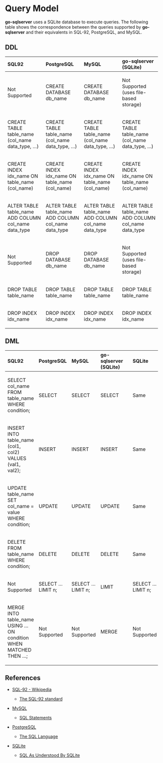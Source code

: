 # Query Model

**go-sqlserver** uses a SQLite database to execute queries. The following table shows the correspondence between the queries supported by **go-sqlserver** and their equivalents in SQL-92, PostgreSQL, and MySQL.

## DDL

<table>
<colgroup>
<col style="width: 25%" />
<col style="width: 25%" />
<col style="width: 25%" />
<col style="width: 25%" />
</colgroup>
<thead>
<tr>
<th style="text-align: left;">SQL92</th>
<th style="text-align: left;">PostgreSQL</th>
<th style="text-align: left;">MySQL</th>
<th style="text-align: left;">go-sqlserver (SQLite)</th>
</tr>
</thead>
<tbody>
<tr>
<td style="text-align: left;"><p>Not Supported</p></td>
<td style="text-align: left;"><p>CREATE DATABASE db_name</p></td>
<td style="text-align: left;"><p>CREATE DATABASE db_name</p></td>
<td style="text-align: left;"><p>Not Supported (uses file-based storage)</p></td>
</tr>
<tr>
<td style="text-align: left;"><p>CREATE TABLE table_name (col_name data_type, …​)</p></td>
<td style="text-align: left;"><p>CREATE TABLE table_name (col_name data_type, …​)</p></td>
<td style="text-align: left;"><p>CREATE TABLE table_name (col_name data_type, …​)</p></td>
<td style="text-align: left;"><p>CREATE TABLE table_name (col_name data_type, …​)</p></td>
</tr>
<tr>
<td style="text-align: left;"><p>CREATE INDEX idx_name ON table_name (col_name)</p></td>
<td style="text-align: left;"><p>CREATE INDEX idx_name ON table_name (col_name)</p></td>
<td style="text-align: left;"><p>CREATE INDEX idx_name ON table_name (col_name)</p></td>
<td style="text-align: left;"><p>CREATE INDEX idx_name ON table_name (col_name)</p></td>
</tr>
<tr>
<td style="text-align: left;"><p>ALTER TABLE table_name ADD COLUMN col_name data_type</p></td>
<td style="text-align: left;"><p>ALTER TABLE table_name ADD COLUMN col_name data_type</p></td>
<td style="text-align: left;"><p>ALTER TABLE table_name ADD COLUMN col_name data_type</p></td>
<td style="text-align: left;"><p>ALTER TABLE table_name ADD COLUMN col_name data_type</p></td>
</tr>
<tr>
<td style="text-align: left;"><p>Not Supported</p></td>
<td style="text-align: left;"><p>DROP DATABASE db_name</p></td>
<td style="text-align: left;"><p>DROP DATABASE db_name</p></td>
<td style="text-align: left;"><p>Not Supported (uses file-based storage)</p></td>
</tr>
<tr>
<td style="text-align: left;"><p>DROP TABLE table_name</p></td>
<td style="text-align: left;"><p>DROP TABLE table_name</p></td>
<td style="text-align: left;"><p>DROP TABLE table_name</p></td>
<td style="text-align: left;"><p>DROP TABLE table_name</p></td>
</tr>
<tr>
<td style="text-align: left;"><p>DROP INDEX idx_name</p></td>
<td style="text-align: left;"><p>DROP INDEX idx_name</p></td>
<td style="text-align: left;"><p>DROP INDEX idx_name</p></td>
<td style="text-align: left;"><p>DROP INDEX idx_name</p></td>
</tr>
</tbody>
</table>

## DML

<table style="width:100%;">
<colgroup>
<col style="width: 16%" />
<col style="width: 16%" />
<col style="width: 16%" />
<col style="width: 16%" />
<col style="width: 16%" />
<col style="width: 16%" />
</colgroup>
<thead>
<tr>
<th style="text-align: left;">SQL92</th>
<th style="text-align: left;">PostgreSQL</th>
<th style="text-align: left;">MySQL</th>
<th style="text-align: left;">go-sqlserver (SQLite)</th>
<th style="text-align: left;"></th>
<th style="text-align: left;">SQLite</th>
</tr>
</thead>
<tbody>
<tr>
<td style="text-align: left;"><p>SELECT col_name FROM table_name WHERE condition;</p></td>
<td style="text-align: left;"><p>SELECT</p></td>
<td style="text-align: left;"><p>SELECT</p></td>
<td style="text-align: left;"><p>SELECT</p></td>
<td style="text-align: left;"></td>
<td style="text-align: left;"><p>Same</p></td>
</tr>
<tr>
<td style="text-align: left;"><p>INSERT INTO table_name (col1, col2) VALUES (val1, val2);</p></td>
<td style="text-align: left;"><p>INSERT</p></td>
<td style="text-align: left;"><p>INSERT</p></td>
<td style="text-align: left;"><p>INSERT</p></td>
<td style="text-align: left;"></td>
<td style="text-align: left;"><p>Same</p></td>
</tr>
<tr>
<td style="text-align: left;"><p>UPDATE table_name SET col_name = value WHERE condition;</p></td>
<td style="text-align: left;"><p>UPDATE</p></td>
<td style="text-align: left;"><p>UPDATE</p></td>
<td style="text-align: left;"><p>UPDATE</p></td>
<td style="text-align: left;"></td>
<td style="text-align: left;"><p>Same</p></td>
</tr>
<tr>
<td style="text-align: left;"><p>DELETE FROM table_name WHERE condition;</p></td>
<td style="text-align: left;"><p>DELETE</p></td>
<td style="text-align: left;"><p>DELETE</p></td>
<td style="text-align: left;"><p>DELETE</p></td>
<td style="text-align: left;"></td>
<td style="text-align: left;"><p>Same</p></td>
</tr>
<tr>
<td style="text-align: left;"><p>Not Supported</p></td>
<td style="text-align: left;"><p>SELECT …​ LIMIT n;</p></td>
<td style="text-align: left;"><p>SELECT …​ LIMIT n;</p></td>
<td style="text-align: left;"><p>LIMIT</p></td>
<td style="text-align: left;"></td>
<td style="text-align: left;"><p>SELECT …​ LIMIT n;</p></td>
</tr>
<tr>
<td style="text-align: left;"><p>MERGE INTO table_name USING …​ ON condition WHEN MATCHED THEN …​;</p></td>
<td style="text-align: left;"><p>Not Supported</p></td>
<td style="text-align: left;"><p>Not Supported</p></td>
<td style="text-align: left;"><p>MERGE</p></td>
<td style="text-align: left;"></td>
<td style="text-align: left;"><p>Not Supported</p></td>
</tr>
</tbody>
</table>

## References

-   [SQL-92 - Wikipedia](https://en.wikipedia.org/wiki/SQL-92)

    -   [The SQL-92 standard](https://www.contrib.andrew.cmu.edu/~shadow/sql/sql1992.txt)

-   [MySQL](https://dev.mysql.com)

    -   [SQL Statements](https://dev.mysql.com/doc/refman/8.0/en/sql-statements.html)

-   [PostgreSQL](https://www.postgresql.org)

    -   [The SQL Language](https://www.postgresql.org/docs/current/sql.html)

-   [SQLite](https://sqlite.org)

    -   [SQL As Understood By SQLite](https://www.sqlite.org/lang.html)
